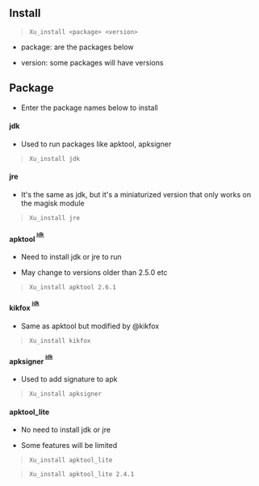 **Install**
---

> `Xu_install <package> <version>`

- package: are the packages below 

- version: some packages will have versions

**Package**
---

- Enter the package names below to install

#### jdk

- Used to run packages like apktool, apksigner

> `Xu_install jdk`

#### jre

- It's the same as jdk, but it's a miniaturized version that only works on the magisk module 

> `Xu_install jre`

#### apktool <sup><sup>[jdk](#jdk)</sup></sup>

- Need to install jdk or jre to run

- May change to versions older than 2.5.0 etc

> `Xu_install apktool 2.6.1`

#### kikfox <sup><sup>[jdk](#jdk)</sup></sup>

- Same as apktool but modified by @kikfox

> `Xu_install kikfox`

#### apksigner <sup><sup>[jdk](#jdk)</sup></sup>

- Used to add signature to apk

> `Xu_install apksigner`

#### apktool_lite

- No need to install jdk or jre

- Some features will be limited

> `Xu_install apktool_lite`

> `Xu_install apktool_lite 2.4.1`



